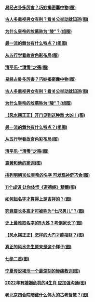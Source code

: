 #### [易经占卦多厉害？巧妙揭密囊中物(图)](../pages/p7/994012.md?t=01130304) 
#### [古人多重视男女有别？看关公举动就知道(图)](../pages/p7/994856.md?t=01130304) 
#### [为什么皇帝的坟墓称为“陵”？(组图)](../pages/p7/993642.md?t=01130304) 
#### [最一流的舞台有什么特点？(组图)](../pages/p7/993627.md?t=01130304) 
#### [从五行学看故宫色彩布局(图)](../pages/p7/994276.md?t=01130304) 
#### [清平乐･“清零”之殇(图)](../pages/p7/994757.md?t=01130304) 
#### [易经占卦多厉害？巧妙揭密囊中物(图)](../pages/p7/994012.md?t=01130304) 
#### [古人多重视男女有别？看关公举动就知道(图)](../pages/p7/994856.md?t=01130304) 
#### [为什么皇帝的坟墓称为“陵”？(组图)](../pages/p7/993642.md?t=01130304) 
#### [【风水摆正正】开门见到这种煞 大凶！(图)](../pages/p7/993845.md?t=01130304) 
#### [最一流的舞台有什么特点？(组图)](../pages/p7/993627.md?t=01130304) 
#### [从五行学看故宫色彩布局(图)](../pages/p7/994276.md?t=01130304) 
#### [清平乐･“清零”之殇(图)](../pages/p7/994757.md?t=01130304) 
#### [袁黄和他的家训(图)](../pages/p7/994256.md?t=01130304) 
#### [排列明朝16位皇帝的名字 可发现神奇巧合(图)](../pages/p7/994744.md?t=01130304) 
#### [11个成语 让你体悟《道德经》精髓(图)](../pages/p7/991988.md?t=01130304) 
#### [如何起名字才算得上是吉祥的？(图)](../pages/p7/992576.md?t=01130304) 
#### [究竟要长多高才可被称为“七尺男儿”？(图)](../pages/p7/993740.md?t=01130304) 
#### [史上最难取名字的5大姓？考倒家长了(图)](../pages/p7/992015.md?t=01130304) 
#### [【风水摆正正】怎样的大门才能招财？(图)](../pages/p7/993827.md?t=01130304) 
#### [真正的风水先生原来是这个样子(图)](../pages/p7/994552.md?t=01130304) 
#### [七绝二首(图)](../pages/p7/994582.md?t=01130304) 
#### [宁夏传说揭示一个最深刻的惨痛教训(图)](../pages/p7/994439.md?t=01130304) 
#### [2022年有婚姻危机的4生肖 应加强沟通(图)](../pages/p7/993799.md?t=01130304) 
#### [老北京四合院暗藏什么伟大的古老智慧？(图)](../pages/p7/994275.md?t=01130304) 
